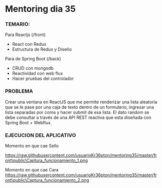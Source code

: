 # Mentoring dia 35

### TEMARIO: 

Para Reactjs (/front)
- React con Redux
- Estructura de Redux y Diseño

Para de Spring Boot (/back)
- CRUD con mongodb
- Reactividad con web flux
- Hacer pruebas del controlador


### PROBLEMA

Crear una ventana en ReactJS que me permite renderizar una lista aleatoria que se le pase por una caja de texto dentro de un formulario, ingresar una lista separadas por coma y hacer submit de esa lista. El dato random se debe consultar a través de una API REST reactiva que esta diseñada con Spring Boot + Webflux. 

### EJECUCION DEL APLICATIVO
Momento en que cae Sello

https://raw.githubusercontent.com/usuarioKr36pton/mentoring35/master/front\public\Captura_funcionamiento_1.png

Momento en que cae Cara
https://raw.githubusercontent.com/usuarioKr36pton/mentoring35/master/front\public\Captura_funcionamiento_2.png



